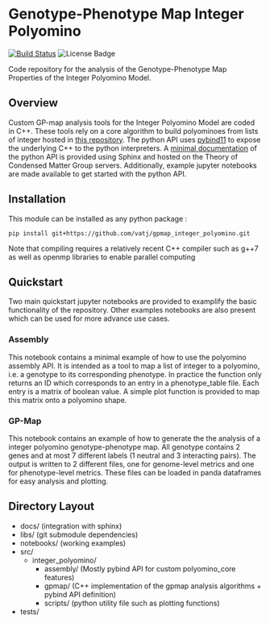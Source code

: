 # Genotype-Phenotype Map Integer Polyomino
[![Build Status](https://travis-ci.org/vatj/gpmap_integer_polyomino.svg?branch=master)](https://travis-ci.org/vatj/gpmap_integer_polyomino)
![License Badge](https://img.shields.io/github/license/vatj/gpmap_integer_polyomino)

Code repository for the analysis of the Genotype-Phenotype Map Properties of the Integer Polyomino Model.

## Overview
Custom GP-map analysis tools for the Integer Polyomino Model are coded in C++. These tools rely on a core algorithm to build polyominoes from lists of integer hosted in [this repository](https://github.com/ASLeonard/polyomino_core). 
The python API uses [pybind11](https://pybind11.readthedocs.io/en/stable/) to expose the underlying C++ to the python interpreters. A [minimal documentation](http://files.tcm.phy.cam.ac.uk/~vatj2/gpmap_integer_polyomino/) of the python API is provided using Sphinx and hosted on the Theory of Condensed Matter Group servers.
Additionally, example jupyter notebooks are made available to get started with the python API.

## Installation

This module can be installed as any python package :
```shell
pip install git+https://github.com/vatj/gpmap_integer_polyomino.git
```
Note that compiling requires a relatively recent C++ compiler such as g++7 as well as openmp libraries to enable parallel computing

## Quickstart

Two main quickstart jupyter notebooks are provided to examplify the basic functionality of the repository. Other examples notebooks are also present which can be used for more advance use cases.

### Assembly

This notebook contains a minimal example of how to use the polyomino assembly API. It is intended as a tool to map a list of integer to a polyomino, i.e. a genotype to its corresponding phenotype. In practice the function only returns an ID which corresponds to an entry in a phenotype_table file. Each entry is a matrix of boolean value. A simple plot function is provided to map this matrix onto a polyomino shape.

### GP-Map

This notebook contains an example of how to generate the the analysis of a integer polyomino genotype-phenotype map. All genotype contains 2 genes and at most 7 different labels (1 neutral and 3 interacting pairs). The output is written to 2 different files, one for genome-level metrics and one for phenotype-level metrics. These files can be loaded in panda dataframes for easy analysis and plotting.

## Directory Layout

+ docs/ (integration with sphinx)
+ libs/ (git submodule dependencies)
+ notebooks/ (working examples)
+ src/
  + integer_polyomino/
    + assembly/ (Mostly pybind API for custom polyomino_core features)
    + gpmap/ (C++ implementation of the gpmap analysis algorithms + pybind API definition)
    + scripts/ (python utility file such as plotting functions)
+ tests/
  

